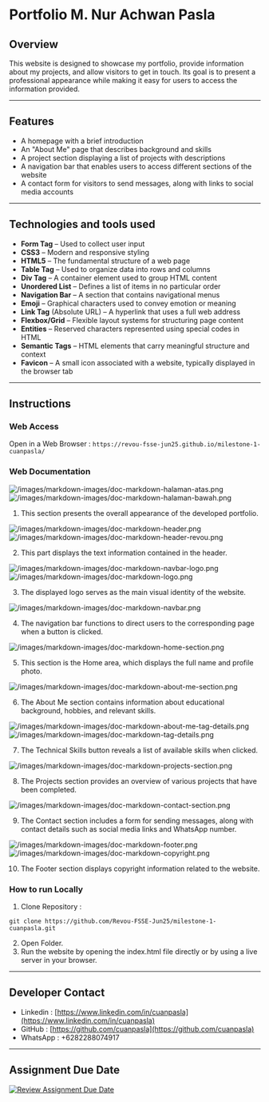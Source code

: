 # Portfolio M. Nur Achwan Pasla

## Overview
This website is designed to showcase my portfolio, provide information about my projects, and allow visitors to get in touch. Its goal is to present a professional appearance while making it easy for users to access the information provided.

---

## Features
- A homepage with a brief introduction
- An "About Me" page that describes background and skills
- A project section displaying a list of projects with descriptions
- A navigation bar that enables users to access different sections of the website
- A contact form for visitors to send messages, along with links to social media accounts
---

## Technologies and tools used
- **Form Tag** – Used to collect user input
- **CSS3** – Modern and responsive styling
- **HTML5** – The fundamental structure of a web page
- **Table Tag** – Used to organize data into rows and columns
- **Div Tag** – A container element used to group HTML content
- **Unordered List** – Defines a list of items in no particular order
- **Navigation Bar** – A section that contains navigational menus
- **Emoji** – Graphical characters used to convey emotion or meaning
- **Link Tag** (Absolute URL) – A hyperlink that uses a full web address
- **Flexbox/Grid** – Flexible layout systems for structuring page content
- **Entities** – Reserved characters represented using special codes in HTML
- **Semantic Tags** – HTML elements that carry meaningful structure and context
- **Favicon** – A small icon associated with a website, typically displayed in the browser tab
---

## Instructions

### Web Access
Open in a Web Browser :
`https://revou-fsse-jun25.github.io/milestone-1-cuanpasla/`

### Web Documentation
![/images/markdown-images/doc-markdown-halaman-atas.png](/images/markdown-images/doc-markdown-halaman-atas.png "Portfolio M. Nur Achwan Pasla")
![/images/markdown-images/doc-markdown-halaman-bawah.png](/images/markdown-images/doc-markdown-halaman-bawah.png "Portfolio M. Nur Achwan Pasla")

1. This section presents the overall appearance of the developed portfolio.

![/images/markdown-images/doc-markdown-header.png](/images/markdown-images/doc-markdown-header.png "Portfolio M. Nur Achwan Pasla")
![/images/markdown-images/doc-markdown-header-revou.png](/images/markdown-images/doc-markdown-header-revou.png "Portfolio M. Nur Achwan Pasla")

2. This part displays the text information contained in the header.

![/images/markdown-images/doc-markdown-navbar-logo.png](/images/markdown-images/doc-markdown-navbar-logo.png "Portfolio M. Nur Achwan Pasla")
![/images/markdown-images/doc-markdown-logo.png](/images/markdown-images/doc-markdown-logo.png "Portfolio M. Nur Achwan Pasla")

3. The displayed logo serves as the main visual identity of the website.

![/images/markdown-images/doc-markdown-navbar.png](/images/markdown-images/doc-markdown-navbar.png "Portfolio M. Nur Achwan Pasla")

4. The navigation bar functions to direct users to the corresponding page when a button is clicked.

![/images/markdown-images/doc-markdown-home-section.png](/images/markdown-images/doc-markdown-home-section.png "Portfolio M. Nur Achwan Pasla")

5. This section is the Home area, which displays the full name and profile photo.

![/images/markdown-images/doc-markdown-about-me-section.png](/images/markdown-images/doc-markdown-about-me-section.png "Portfolio M. Nur Achwan Pasla")

6. The About Me section contains information about educational background, hobbies, and relevant skills.

![/images/markdown-images/doc-markdown-about-me-tag-details.png](/images/markdown-images/doc-markdown-about-me-tag-details.png "Portfolio M. Nur Achwan Pasla")
![/images/markdown-images/doc-markdown-tag-details.png](/images/markdown-images/doc-markdown-tag-details.png "Portfolio M. Nur Achwan Pasla")

7. The Technical Skills button reveals a list of available skills when clicked.

![/images/markdown-images/doc-markdown-projects-section.png](/images/markdown-images/doc-markdown-projects-section.png "Portfolio M. Nur Achwan Pasla")

8. The Projects section provides an overview of various projects that have been completed.

![/images/markdown-images/doc-markdown-contact-section.png](/images/markdown-images/doc-markdown-contact-section.png "Portfolio M. Nur Achwan Pasla")

9. The Contact section includes a form for sending messages, along with contact details such as social media links and WhatsApp number.

![/images/markdown-images/doc-markdown-footer.png](/images/markdown-images/doc-markdown-footer.png "Portfolio M. Nur Achwan Pasla")
![/images/markdown-images/doc-markdown-copyright.png](/images/markdown-images/doc-markdown-copyright.png "Portfolio M. Nur Achwan Pasla")

10. The Footer section displays copyright information related to the website.

### How to run Locally
1. Clone Repository :
```
git clone https://github.com/Revou-FSSE-Jun25/milestone-1-cuanpasla.git
```
2. Open Folder.
3. Run the website by opening the index.html file directly or by using a live server in your browser.
---

## Developer Contact
- Linkedin : [https://www.linkedin.com/in/cuanpasla](https://www.linkedin.com/in/cuanpasla)
- GitHub : [https://github.com/cuanpasla](https://github.com/cuanpasla)
- WhatsApp : +6282288074917
---

## Assignment Due Date
[![Review Assignment Due Date](https://classroom.github.com/assets/deadline-readme-button-22041afd0340ce965d47ae6ef1cefeee28c7c493a6346c4f15d667ab976d596c.svg)](https://classroom.github.com/a/akoVEwkh)
